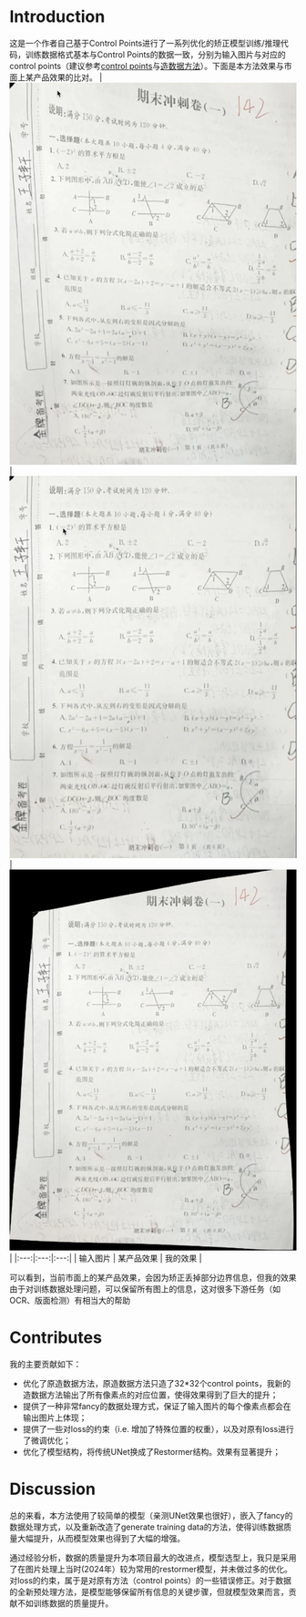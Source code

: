 # Introduction
这是一个作者自己基于Control Points进行了一系列优化的矫正模型训练/推理代码，训练数据格式基本与Control Points的数据一致，分别为输入图片与对应的control points（建议参考[control points](https://github.com/gwxie/Document-Dewarping-with-Control-Points)与[造数据方法](https://github.com/gwxie/Synthesize-Distorted-Image-and-Its-Control-Points)）。下面是本方法效果与市面上某产品效果的比对。
| ![](1.png) | ![](2.png) | ![](3.png) |
|:---:|:---:|:---:|
| 输入图片 | 某产品效果 | 我的效果 |

可以看到，当前市面上的某产品效果，会因为矫正丢掉部分边界信息，但我的效果由于对训练数据处理问题，可以保留所有图上的信息，这对很多下游任务（如OCR、版面检测）有相当大的帮助

# Contributes
我的主要贡献如下：
- 优化了原造数据方法，原造数据方法只造了32*32个control points，我新的造数据方法输出了所有像素点的对应位置，使得效果得到了巨大的提升；
- 提供了一种非常fancy的数据处理方式，保证了输入图片的每个像素点都会在输出图片上体现；
- 提供了一些对loss的约束（i.e. 增加了特殊位置的权重），以及对原有loss进行了微调优化；
- 优化了模型结构，将传统UNet换成了Restormer结构。效果有显著提升；

# Discussion
总的来看，本方法使用了较简单的模型（亲测UNet效果也很好），嵌入了fancy的数据处理方式，以及重新改造了generate training data的方法，使得训练数据质量大幅提升，从而模型效果也得到了大幅的增强。

通过经验分析，数据的质量提升为本项目最大的改进点，模型选型上，我只是采用了在图片处理上当时(2024年）较为常用的restormer模型，并未做过多的优化。对loss的约束，属于是对原有方法（control points）的一些错误修正。对于数据的全新预处理方法，是模型能够保留所有信息的关键步骤，但就模型效果而言，贡献不如训练数据的质量提升。

